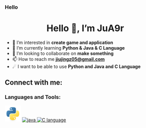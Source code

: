 ### Hello

<h1 align="center">Hello 👋, I’m JuA9r</h1>

- 👀 I’m interested in **create game and application**
- 🌱 I’m currently learning **Python & Java & C Language**
- 💞️ I’m looking to collaborate on **make something**
- 📫 How to reach me **jiujingz05@gmail.com**
- ☄ I want to be able to use **Python and Java and C Language**

<h2 align="left">Connect with me:</h2>
<p align="left">
</p>

<h3 align="left">Languages and Tools:</h3>
<p align="left"> <a href="https://www.python.org" target="_blank" rel="noreferrer"> 
  <img src="https://raw.githubusercontent.com/devicons/devicon/master/icons/python/python-original.svg" 
    alt="python" width="50" height="50"/></a>
<a href="https://www.java.com/ja/" target="_blank" rel="noreferrer">
    <img src="https://github.com/JuA9r/JuA9r/assets/152825107/f0fd5c05-6a4b-4ab1-b73d-51e278eff8ee"
      alt="java" width="50" height="50">
<a href="https://ja.wikipedia.org/wiki/C%E8%A8%80%E8%AA%9E" target="_blank" rel="noreferrer">
  <img src="https://github.com/JuA9r/JuA9r/assets/152825107/545fbb5e-23f9-4799-bbf5-32c330c70cab"
    alt="C language" width="50" height="50">
</p>
